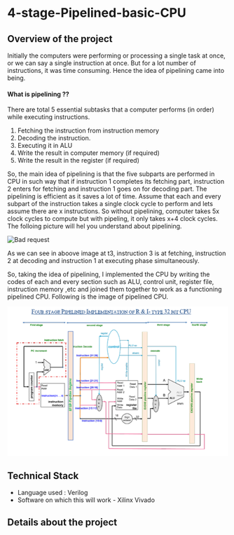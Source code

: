 # 4-stage-Pipelined-basic-CPU

## Overview of the project
Initially the computers were performing or processing a single task at once, or we can say a single instruction at once. But for a lot number of instructions, it was time consuming. Hence the idea of pipelining came into being.

#### What is pipelining ??

There are total 5 essential subtasks that a computer performs (in order) while executing instructions.

1. Fetching the instruction from instruction memory
2. Decoding the instruction.
3. Executing it in ALU 
4. Write the result in computer memory (if required)
5. Write the result in the register (if required)

So, the main idea of pipelining is that the five subparts are performed in CPU in such way that if instruction 1 completes its fetching part, instruction 2 enters for fetching and instruction 1 goes on for decoding part. The pipelining is efficient as it saves a lot of time. Assume that each and every subpart of the instruction takes a single clock cycle to perform and lets assume there are x instructions. So without pipelining, computer takes 5x clock cycles to compute but with pipeling, it only takes x+4 clock cycles. The folloing picture will hel you understand about pipelining.

![Bad request](https://qph.cf2.quoracdn.net/main-qimg-98acc2db73e312c886ac95909a692b23-lq)

As we can see in aboove image at t3, instruction 3 is at fetching, instruction 2 at decoding and instruction 1 at executing phase simultaneously.

So, taking the idea of pipelining, I implemented the CPU by writing the codes of each and every section such as ALU, control unit, register file, instruction memory ,etc and joined them together to work as a functioning pipelined CPU. Following is the image of pipelined CPU. 

![Bad request](https://github.com/md-hzs-22/4-stage-Pipelined-basic-CPU/blob/main/Screenshot%202024-06-26%20163857.png)

## Technical Stack

- Language used : Verilog
- Software on which this will work - Xilinx Vivado

## Details about the project

